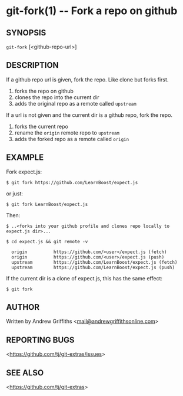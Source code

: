 git-fork(1) -- Fork a repo on github
====================================

## SYNOPSIS

`git-fork` [&lt;github-repo-url&gt;]

## DESCRIPTION

  If a github repo url is given, fork the repo. Like clone but forks first.

  1. forks the repo on github
  2. clones the repo into the current dir
  3. adds the original repo as a remote called `upstream`

  If a url is not given and the current dir is a github repo, fork the repo.

  1. forks the current repo
  3. rename the `origin` remote repo to `upstream`
  3. adds the forked repo as a remote called `origin`

## EXAMPLE

  Fork expect.js:

    $ git fork https://github.com/LearnBoost/expect.js

  or just:

    $ git fork LearnBoost/expect.js

  Then:

    $ ..<forks into your github profile and clones repo locally to expect.js dir>...

    $ cd expect.js && git remote -v

      origin          https://github.com/<user>/expect.js (fetch)
      origin          https://github.com/<user>/expect.js (push)
      upstream        https://github.com/LearnBoost/expect.js (fetch)
      upstream        https://github.com/LearnBoost/expect.js (push)

  If the current dir is a clone of expect.js, this has the same effect:

    $ git fork


## AUTHOR

Written by Andrew Griffiths &lt;<mail@andrewgriffithsonline.com>&gt;

## REPORTING BUGS

&lt;<https://github.com/tj/git-extras/issues>&gt;

## SEE ALSO

&lt;<https://github.com/tj/git-extras>&gt;

